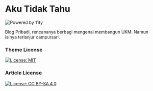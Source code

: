 # Aku Tidak Tahu

![Powered by 11ty](https://img.shields.io/badge/powered%20by-11ty-yellow.svg)

Blog Pribadi, rencananya berbagi mengenai membangun UKM.
Namun isinya terlanjur campursari.

### Theme License

[![License: MIT](https://img.shields.io/badge/License-MIT-yellow.svg)](https://opensource.org/licenses/MIT)

### Article License

[![License: CC BY-SA 4.0](https://img.shields.io/badge/License-CC_BY--SA_4.0-lightgrey.svg)](https://creativecommons.org/licenses/by-sa/4.0/)
